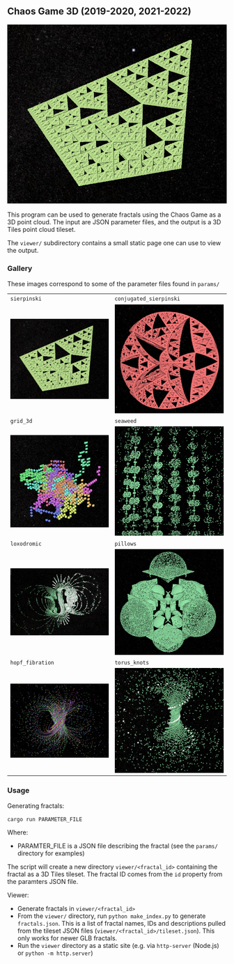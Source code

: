## Chaos Game 3D (2019-2020, 2021-2022)

![Sierpinski Tetrahedron fractal](figures/sierpinski.png)

This program can be used to generate fractals using the Chaos Game as a
3D point cloud. The input are JSON parameter files, and the output is a
3D Tiles point cloud tileset.

The `viewer/` subdirectory contains a small static page one can use to view
the output.

### Gallery

These images correspond to some of the parameter files found in `params/`

|||
|---|---|
| `sierpinski` | `conjugated_sierpinski` |
| ![Sierpinski Tetrahedron](figures/sierpinski.png) | ![Bent Sierpinski Tetrahedron](figures/conjugated_sierpinski.png) |
| `grid_3d` | `seaweed` |
| ![3D Grid](figures/grid_3d.png) | ![Seaweed tiling](figures/seaweed.png) |
| `loxodromic` | `pillows` |
| ![Loxodromic transformation](figures/loxodromic.png) | ![Pillows](figures/pillows.png) |
| `hopf_fibration` | `torus_knots` |
| ![Hopf Fibration](figures/hopf_fibration.png) | ![Torus Knots](figures/torus_knots.png) |

### Usage

Generating fractals:

```
cargo run PARAMETER_FILE
```

Where: 

* PARAMTER_FILE is a JSON file describing the fractal (see the `params/`
    directory for examples)

The script will create a new directory `viewer/<fractal_id>` containing the
fractal as a 3D Tiles tileset. The fractal ID comes from the `id` property
from the paramters JSON file.

Viewer:

* Generate fractals in `viewer/<fractal_id>`
* From the `viewer/` directory, run  `python make_index.py` to generate 
    `fractals.json`. This is a list of fractal names, IDs and descriptions
    pulled from the tileset JSON files (`viewer/<fractal_id>/tileset.json`).
    This only works for newer GLB fractals.
* Run the `viewer` directory as a static site (e.g. via `http-server` (Node.js)
    or `python -m http.server`)